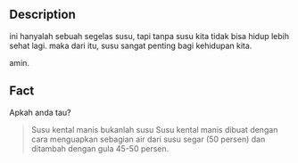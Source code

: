 ## Description

ini hanyalah sebuah segelas susu, 
tapi tanpa susu kita tidak bisa hidup lebih sehat lagi. maka dari itu, 
susu sangat penting bagi kehidupan kita.

amin.


## Fact
Apkah anda tau?
> Susu kental manis bukanlah susu
Susu kental manis dibuat dengan cara menguapkan sebagian air dari susu segar (50 persen) dan ditambah dengan gula 45-50 persen.

